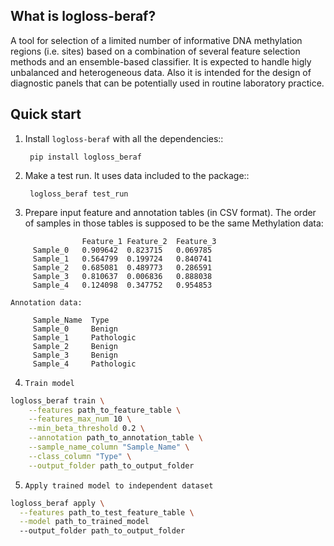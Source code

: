 What is logloss-beraf?
----------------------

A tool for selection of a limited number of informative DNA methylation
regions (i.e. sites) based on a combination of several feature selection
methods and an ensemble-based classifier. It is expected to handle higly
unbalanced and heterogeneous data. Also it is intended for the design
of diagnostic panels that can be potentially used in routine laboratory practice.

Quick start
-----------

1. Install ``logloss-beraf`` with all the dependencies::

        pip install logloss_beraf

2. Make a test run. It uses data included to the package::

        logloss_beraf test_run

3. Prepare input feature and annotation tables (in CSV format). The order of samples in those tables is supposed to be the same
    Methylation data:

```
                Feature_1 Feature_2  Feature_3
     Sample_0   0.909642  0.823715   0.069785
     Sample_1   0.564799  0.199724   0.840741
     Sample_2   0.685081  0.489773   0.286591
     Sample_3   0.810637  0.006836   0.888038
     Sample_4   0.124098  0.347752   0.954853
```
    
    Annotation data:

```   
     Sample_Name  Type
     Sample_0     Benign
     Sample_1     Pathologic
     Sample_2     Benign
     Sample_3     Benign
     Sample_4     Pathologic
 ```   

4. `Train model`

```sh
logloss_beraf train \
    --features path_to_feature_table \
    --features_max_num 10 \
    --min_beta_threshold 0.2 \
    --annotation path_to_annotation_table \
    --sample_name_column "Sample_Name" \
    --class_column "Type" \
    --output_folder path_to_output_folder
```

5. `Apply trained model to independent dataset`

```sh
logloss_beraf apply \
  --features path_to_test_feature_table \
  --model path_to_trained_model
  --output_folder path_to_output_folder
 ```


